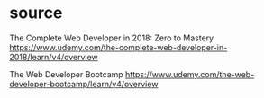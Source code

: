 # source
 
The Complete Web Developer in 2018: Zero to Mastery
https://www.udemy.com/the-complete-web-developer-in-2018/learn/v4/overview

 
The Web Developer Bootcamp
https://www.udemy.com/the-web-developer-bootcamp/learn/v4/overview


